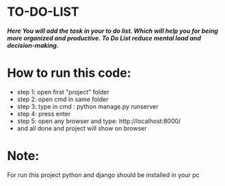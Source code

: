 # TO-DO-LIST
***Here You will add the task in your to do list. Which will help you for being more organized and productive. To Do List reduce mental load and decision-making.***
# How to run this code:
  * step 1: open first "project" folder
  * step 2: open cmd in same folder
  * step 3: type in cmd :
            python manage.py runserver 
  * step 4: press enter
  * step 5: open any browser and type:
           http://localhost:8000/
  * and all done and project will show on browser
  # Note:
   For run this project python and django should be installed in your pc
